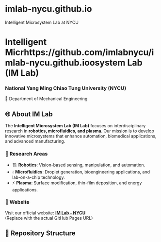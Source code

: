 # imlab-nycu.github.io
Intelligent Microsystem Lab at NYCU

# Intelligent Micrhttps://github.com/imlabnycu/imlab-nycu.github.ioosystem Lab (IM Lab)  
### National Yang Ming Chiao Tung University (NYCU)  
📍 Department of Mechanical Engineering  

## 🌐 About IM Lab  
The **Intelligent Microsystem Lab (IM Lab)** focuses on interdisciplinary research in **robotics, microfluidics, and plasma**. Our mission is to develop innovative microsystems that enhance automation, biomedical applications, and advanced manufacturing.

### 🔬 **Research Areas**
- 🏗 **Robotics**: Vision-based sensing, manipulation, and automation.
- 💧 **Microfluidics**: Droplet generation, bioengineering applications, and lab-on-a-chip technology.
- ⚡ **Plasma**: Surface modification, thin-film deposition, and energy applications.

### 📄 **Website**
Visit our official website: **[IM Lab - NYCU](https://imlab-nycu.github.io/)**  
(Replace with the actual GitHub Pages URL)

## 📂 Repository Structure

